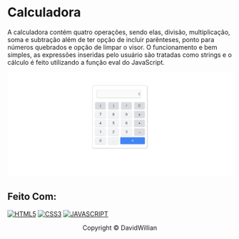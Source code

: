 # Calculadora
A calculadora contém quatro operações, sendo elas, divisão, multiplicação, soma e subtração além de ter opção de incluir parênteses, ponto para números quebrados e opção de limpar o visor. O funcionamento e bem simples, as expressões inseridas pelo usuário são tratadas como strings e o cálculo é feito utilizando a função eval do JavaScript.

<img src="tela.png" alt="calculadora">

## Feito Com:
[![HTML5](https://img.shields.io/badge/HTML5-E34F26?style=for-the-badge&logo=html5&logoColor=white)](https://developer.mozilla.org/pt-BR/docs/Web/HTML)
[![CSS3](https://img.shields.io/badge/CSS3-1572B6?style=for-the-badge&logo=css3&logoColor=white)](https://developer.mozilla.org/pt-BR/docs/Web/CSS)
[![JAVASCRIPT](https://img.shields.io/badge/JavaScript-F7DF1E?style=for-the-badge&logo=javascript&logoColor=black)](https://developer.mozilla.org/pt-BR/docs/Web/JavaScript)

<p align="center">Copyright © DavidWillian</p>
